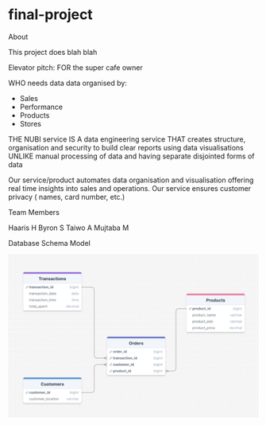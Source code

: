 # final-project
About

This project does blah blah

Elevator pitch:
FOR the super cafe owner 

WHO needs data data organised by:
* Sales
* Performance
* Products
* Stores

THE NUBI service 
IS A  data engineering service
THAT creates structure, organisation and security to build clear reports using data visualisations
UNLIKE manual processing of data and having separate disjointed forms of data

Our service/product automates data organisation and visualisation offering real time insights into sales and operations. 
Our service ensures customer privacy ( names, card number, etc.)


Team Members

Haaris H
Byron S
Taiwo A
Mujtaba M

Database Schema Model

![databse_schema_model](database_schema_model.png)